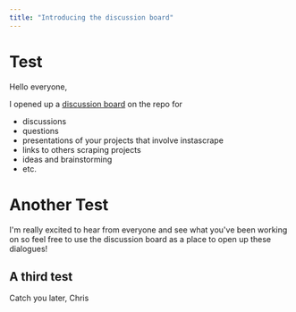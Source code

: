 ```yaml
---
title: "Introducing the discussion board"
---
```


# Test

Hello everyone, 

I opened up a [discussion board](https://github.com/chris-greening/instascrape/discussions) on the repo for

- discussions
- questions
- presentations of your projects that involve instascrape
- links to others scraping projects
- ideas and brainstorming
- etc.

# Another Test

I'm really excited to hear from everyone and see what you've been working on so feel free to use the discussion board as a place to open up these dialogues!

## A third test

Catch you later, 
Chris 